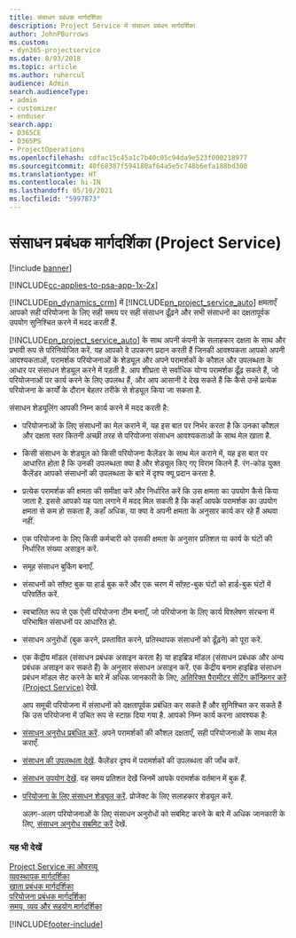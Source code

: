 ```yaml
---
title: संसाधन प्रबंधक मार्गदर्शिका
description: Project Service में संसाधन प्रबंधन मार्गदर्शिका
author: JohnPBurrows
ms.custom:
- dyn365-projectservice
ms.date: 8/03/2018
ms.topic: article
ms.author: ruhercul
audience: Admin
search.audienceType:
- admin
- customizer
- enduser
search.app:
- D365CE
- D365PS
- ProjectOperations
ms.openlocfilehash: cdfac15c45a1c7b40c05c94da9e523f000218977
ms.sourcegitcommit: 40f68387f594180af64a5e5c748b6efa188bd300
ms.translationtype: HT
ms.contentlocale: hi-IN
ms.lasthandoff: 05/10/2021
ms.locfileid: "5997873"
---
```

# <a name="resource-manager-guide-project-service"></a>संसाधन प्रबंधक मार्गदर्शिका (Project Service)

[!include [banner](../includes/psa-now-project-operations.md)]

[!INCLUDE[cc-applies-to-psa-app-1x-2x](../includes/cc-applies-to-psa-app-1x-2x.md)]

[!INCLUDE[pn_dynamics_crm](../includes/pn-dynamics-crm.md)] में [!INCLUDE[pn_project_service_auto](../includes/pn-project-service-auto.md)] क्षमताएँ आपको सही परियोजना के लिए सही समय पर सही संसाधन ढूँढ़ने और सभी संसाधनों का दक्षतापूर्वक उपयोग सुनिश्चित करने में मदद करती हैं.  
  
 [!INCLUDE[pn_project_service_auto](../includes/pn-project-service-auto.md)] के साथ अपनी कंपनी के सलाहकार दक्षता के साथ और प्रभावी रूप से परिनियोजित करें. यह आपको वे उपकरण प्रदान करती हैं जिनकी आवश्‍यकता आपको अपनी आवश्‍यकताओं, परामर्शक परियोजनाओं के शेड्यूल और अपने परामर्शकों के कौशल और उपलब्‍धता के आधार पर संसाधन शेड्यूल करने में पड़ती है. आप शीघ्रता से सर्वाधिक योग्‍य परामर्शक ढूँढ़ सकते हैं, जो परियोजनाओं पर कार्य करने के लिए उपलब्ध हैं, और आप आसानी दे देख सकते हैं कि कैसे उन्‍हें प्रत्‍येक परियोजना के कार्यों के दौरान बेहतर तरीके से शेड्यूल किया जा सकता है.  
  
 संसाधन शेड्यूलिंग आपकी निम्न कार्य करने में मदद करती है:  
  
- परियोजनाओं के लिए संसाधनों का मेल कराने में, यह इस बात पर निर्भर करता है कि उनका कौशल और दक्षता स्‍तर कितनी अच्छी तरह से परियोजना संसाधन आवश्‍यकताओं के साथ मेल खाता है.  
  
- किसी संसाधन के शेड्यूल को किसी परियोजना कैलेंडर के साथ मेल कराने में, यह इस बात पर आधारित होता है कि उनकी उपलब्‍धता क्‍या है और शेड्यूल किए गए विराम कितने हैं. रंग-कोड युक्त कैलेंडर आपको संसाधनों की उपलब्‍धता के बारे में दृश्य क्‍यू प्रदान करता है.  
  
- प्रत्येक परामर्शक की क्षमता की समीक्षा करें और निर्धारित करें कि उस क्षमता का उपयोग कैसे किया जाता है. इससे आपको यह पता लगाने में मदद मिल सकती है कि कहाँ आपके परामर्शक का उपयोग क्षमता से कम हो सकता है, कहाँ अधिक, या क्‍या वे अपनी क्षमता के अनुसार कार्य कर रहे हैं अथवा नहीं.  
  
- एक परियोजना के लिए किसी कर्मचारी को उसकी क्षमता के अनुसार प्रतिशत या कार्य के घंटों की निर्धारित संख्या असाइन करें.  
  
- समूह संसाधन बुकिंग बनाएँ.  
  
- संसाधनों को सॉफ़्ट बुक या हार्ड बुक करें और एक चरण में सॉफ़्ट-बुक घंटों को हार्ड-बुक घंटों में परिवर्तित करें.  
  
- स्‍वचालित रूप से एक ऐसी परियोजना टीम बनाएँ, जो परियोजना के लिए कार्य विश्लेषण संरचना में परिभाषित संसाधनों पर आधारित हो.  
  
- संसाधन अनुरोधों (बुक करने, प्रस्तावित करने, प्रतिस्थापक संसाधनों को ढूँढ़ने) को पूरा करें.  
  
- एक केंद्रीय मॉडल (संसाधन प्रबंधक असाइन करता है) या हाइब्रिड मॉडल (संसाधन प्रबंधक और अन्य प्रबंधक असाइन कर सकते हैं) के अनुसार संसाधन असाइन करें. एक केंद्रीय बनाम हाइब्रिड संसाधन प्रबंधन मॉडल सेट करने के बारे में अधिक जानकारी के लिए, [अतिरिक्त पैरामीटर सेटिंग कॉन्फ़िगर करें (Project Service)](../psa/configure-additional-parameters-settings.md) देखें.  
  
  आप समूची परियोजना में संसाधनों को दक्षतापूर्वक प्रबंधित कर सकते हैं और सुनिश्चित कर सकते हैं कि उस परियोजना में उचित रूप से स्‍टाफ़ दिया गया है. आपको निम्न कार्य करना आवश्‍यक है:  
  
- [संसाधन अनुरोध प्रबंधित करें](../psa/manage-resource-requests.md). अपने परामर्शकों की कौशल दक्षताएँ, सही परियोजनाओं के साथ मेल कराएँ.  
  
- [संसाधन की उपलब्धता देखें](../psa/view-resource-availability.md). कैलेंडर दृश्य में परामर्शकों की उपलब्धता की जाँच करें.  
  
- [संसाधन उपयोग देखें](../psa/view-resource-utilization.md). वह समय प्रतिशत देखें जिनमें आपके परामर्शक वर्तमान में बुक हैं.  
  
- [परियोजना के लिए संसाधन शेड्यूल करें](../psa/schedule-resources-project.md). प्रोजेक्ट के लिए सलाहकार शेड्यूल करें.  
  
  अलग-अलग परियोजनाओं के लिए संसाधन अनुरोधों को सबमिट करने के बारे में अधिक जानकारी के लिए, [संसाधन अनुरोध सबमिट करें](../psa/submit-resource-requests.md)  देखें.  
  
### <a name="see-also"></a>यह भी देखें  
 [Project Service का ओवरव्यू](../psa/overview.md)   
 [व्यवस्थापक मार्गदर्शिका](../psa/admin-guide.md)   
 [खाता प्रबंधक मार्गदर्शिका](../psa/account-manager-guide.md)   
 [परियोजना प्रबंधक मार्गदर्शिका](../psa/project-manager-guide.md)   
 [समय, व्यय और सहयोग मार्गदर्शिका](../psa/time-expense-collaboration-guide.md)


[!INCLUDE[footer-include](../includes/footer-banner.md)]